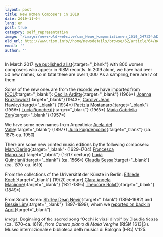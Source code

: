 ```yaml
---
layout: post
title: New Women Composers in 2019
date: 2019-11-04
lang: en
post: true
category: self_representation
image: "/images/news-old-website/csm_Neue_Komponistinnen_2019_347354dd2b.png"
old_url: http://www.rism.info//home/newsdetails/browse/62/article/64/new-women-composers-in-2019.html
email: ''
author: ''
---
```


In March 2017, [we published a list](/events/2017/03/08/international-womens-day-women-composers-in.html){:target="_blank"} with 800 women composers who appear in RISM records. In 2019 alone, we have had over 50 new names, so in total there are over 1,000. As a sampling, here are 17 of them.

Some of the new ones are from the [records we have imported from ICCU](/self_representation/2019/08/08/new-music-manuscripts-from-italy-iccu-in-rism.html){:target="_blank"}:
[Cecilia Arditto](https://opac.rism.info/metaopac/search?View=rism&View=rism&author=Arditto+Cecilia&Language=en){:target="_blank"} (1966\*)
[Joanna Bruzdowicz](https://opac.rism.info/metaopac/search?View=rism&View=rism&author=Bruzdowicz+Joanna&Language=en){:target="_blank"} (1943\*)
[Carolyn Jean Hawley](https://opac.rism.info/metaopac/search?View=rism&View=rism&author=Hawley+Carolyn+Jean&Language=en){:target="_blank"} (1934\*)
[Patrizia Montanaro](https://opac.rism.info/metaopac/search?View=rism&View=rism&author=Montanaro+Patrizia&Language=en){:target="_blank"} (1956\*)
[Lucia Ronchetti](https://opac.rism.info/metaopac/search?View=rism&View=rism&author=Ronchetti+Lucia&Language=en){:target="_blank"} (1963\*)
[Maria Gabriella Zen](https://opac.rism.info/metaopac/search?View=rism&View=rism&author=Zen+Maria+Gabriella&Language=en){:target="_blank"} (1957\*)

We have some new names from Argentinia:
[Adela del Valle](https://opac.rism.info/metaopac/search?View=rism&View=rism&author=Del+Valle+Adela&Language=en){:target="_blank"} (1897\*)
[Julia Puigdengolas](https://opac.rism.info/metaopac/search?View=rism&View=rism&author=Puigdengolas+Julia&Language=en){:target="_blank"} (ca. 1875-ca. 1950)

There are some new printed music editions by the following composers:
[Mary Dering](https://opac.rism.info/metaopac/search?View=rism&View=rism&q=Dering+Mary&Language=en){:target="_blank"} (1629-1704)
[Francesca Mancuso](https://opac.rism.info/metaopac/search?View=rism&View=rism&q=Mancuso+Francesca&Language=en){:target="_blank"} (16/17 century)
[Lucia Quinciani](https://opac.rism.info/metaopac/search?View=rism&View=rism&q=Quinciani+Lucia&Language=en){:target="_blank"} (ca. 1566\*)
[Claudia Sessa](https://opac.rism.info/metaopac/search?View=rism&View=rism&q=Sessa+Claudia&Language=en){:target="_blank"} (ca. 1570-ca. 1619)

From the collections of the Universität der Künste in Berlin:
[Elfriede Koch](https://opac.rism.info/metaopac/search?View=rism&View=rism&author=Koch+Elfriede&Language=en){:target="_blank"} (19/20 century)
[Clara Angela Macirone](https://opac.rism.info/metaopac/search?View=rism&View=rism&author=Macirone+Clara+Angela&Language=en){:target="_blank"} (1821-1895)
[Theodore Roloff](https://opac.rism.info/metaopac/search?View=rism&View=rism&author=Roloff+Theodore&Language=en){:target="_blank"} (1849\*)

From South Korea:
[Shirley Dean Nevin](https://opac.rism.info/metaopac/search?View=rism&View=rism&author=Nevin+Shirley+Dean&Language=en){:target="_blank"} (1894-1982)
and [Bessie Lim](https://opac.rism.info/metaopac/search?View=rism&View=rism&author=Lim+Bessie&Language=en){:target="_blank"} (1897-1999), whom we [reported on back in April](/rediscovered/2019/04/18/bessie-lim-the-first-woman-musician-of-korea-and.html){:target="_blank"}.

_Image_: Beginning of the sacred song “Occhi io vissi di voi” by Claudia Sessa (ca. 1570-ca. 1619), from _Canoro pianto di Maria Vergine_ (RISM 1613|3 ). Museo internazionale e biblioteca della musica di Bologna (I-Bc) V.125.


